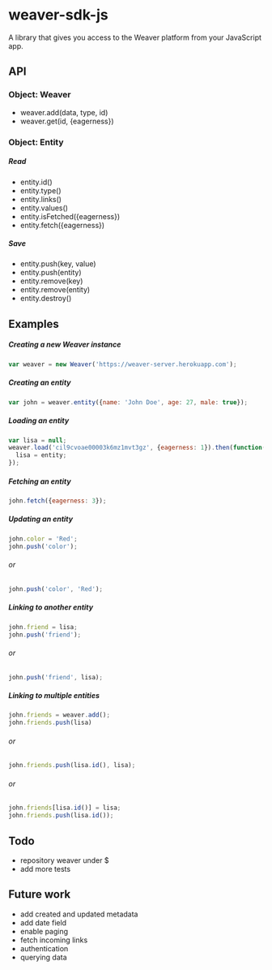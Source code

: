 # weaver-sdk-js
A library that gives you access to the Weaver platform from your JavaScript app.

## API

### Object: Weaver
- weaver.add(data, type, id)
- weaver.get(id, {eagerness})

### Object: Entity

##### Read
- entity.id()
- entity.type()
- entity.links()
- entity.values()
- entity.isFetched({eagerness})
- entity.fetch({eagerness})

##### Save
- entity.push(key, value)
- entity.push(entity)
- entity.remove(key)
- entity.remove(entity) 
- entity.destroy()


## Examples

##### Creating a new Weaver instance
```javascript
var weaver = new Weaver('https://weaver-server.herokuapp.com');
```

##### Creating an entity
```javascript
var john = weaver.entity({name: 'John Doe', age: 27, male: true});
```

##### Loading an entity
```javascript
var lisa = null;
weaver.load('cil9cvoae00003k6mz1mvt3gz', {eagerness: 1}).then(function(entity){
  lisa = entity;
});
```

##### Fetching an entity
```javascript
john.fetch({eagerness: 3});
```

##### Updating an entity
```javascript
john.color = 'Red';
john.push('color');
```

###### or
```javascript
john.push('color', 'Red');
```

##### Linking to another entity
```javascript
john.friend = lisa;
john.push('friend');
```

###### or
```javascript
john.push('friend', lisa);
```

##### Linking to multiple entities
```javascript
john.friends = weaver.add();
john.friends.push(lisa)
```

###### or
```javascript
john.friends.push(lisa.id(), lisa);
```

###### or
```javascript
john.friends[lisa.id()] = lisa;
john.friends.push(lisa.id());
```


## Todo
- repository weaver under $
- add more tests

## Future work
- add created and updated metadata
- add date field
- enable paging
- fetch incoming links
- authentication
- querying data
